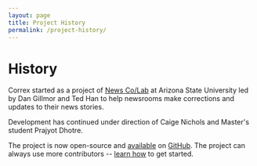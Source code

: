 ```yaml
---
layout: page
title: Project History
permalink: /project-history/
---
```


# History

Correx started as a project of [News Co/Lab](https://newscollab.org/) at Arizona State University led by Dan Gillmor and Ted Han to help newsrooms make corrections and updates to their news stories. 

Development has continued under direction of Caige Nichols and Master's student Prajyot Dhotre.

The project is now open-source and [available](https://www.github.com/news-collab/correx-next) on [GitHub](https://www.github.com/). The project can always use more contributors -- [learn how](https://github.com/news-collab/correx-next#contributing) to get started.
